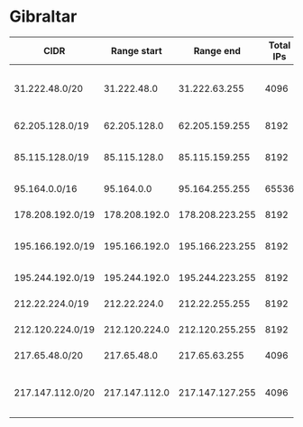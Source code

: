 # Gibraltar

CIDR               | Range start     | Range end       | Total IPs  | Assign date | Owner
------------------ | --------------- | --------------- | ---------- | ----------- | -----
31.222.48.0/20     | 31.222.48.0     | 31.222.63.255   | 4096       | 2011-05-13  | GVC Corporate Services Limited
62.205.128.0/19    | 62.205.128.0    | 62.205.159.255  | 8192       | 2008-02-01  | Netassist Limited
85.115.128.0/19    | 85.115.128.0    | 85.115.159.255  | 8192       | 2005-03-02  | Broadband Gibraltar Limited
95.164.0.0/16      | 95.164.0.0      | 95.164.255.255  | 65536      | 2008-12-31  | Netassist Limited
178.208.192.0/19   | 178.208.192.0   | 178.208.223.255 | 8192       | 2010-04-08  | Gibtelecom Ltd.
195.166.192.0/19   | 195.166.192.0   | 195.166.223.255 | 8192       | 1997-05-01  | Broadband Gibraltar Limited
195.244.192.0/19   | 195.244.192.0   | 195.244.223.255 | 8192       | 1997-04-14  | Gibtelecom Ltd.
212.22.224.0/19    | 212.22.224.0    | 212.22.255.255  | 8192       | 1999-10-06  | Betvictor Limited
212.120.224.0/19   | 212.120.224.0   | 212.120.255.255 | 8192       | 2000-05-22  | Gibtelecom Ltd.
217.65.48.0/20     | 217.65.48.0     | 217.65.63.255   | 4096       | 2008-03-04  | Gibtelecom Ltd.
217.147.112.0/20   | 217.147.112.0   | 217.147.127.255 | 4096       | 2004-05-05  | Virtual Internet Services Limited

